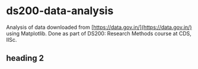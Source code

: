 # ds200-data-analysis
Analysis of data downloaded from [https://data.gov.in/](https://data.gov.in/) using Matplotlib. Done as part of DS200: Research Methods course at CDS, IISc.

## heading 2
